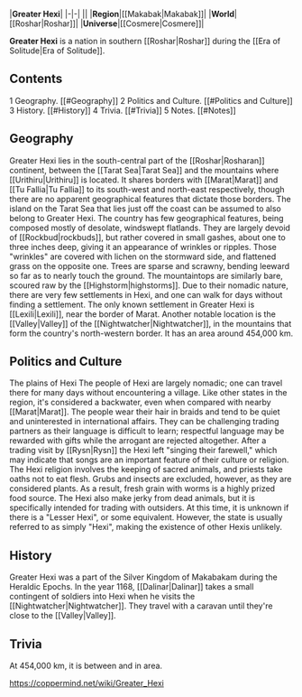 |**Greater Hexi**|
|-|-|
||
|**Region**|[[Makabak\|Makabak]]|
|**World**|[[Roshar\|Roshar]]|
|**Universe**|[[Cosmere\|Cosmere]]|

**Greater Hexi** is a nation in southern [[Roshar\|Roshar]] during the [[Era of Solitude\|Era of Solitude]].

## Contents

1 Geography. [[#Geography]] 
2 Politics and Culture. [[#Politics and Culture]] 
3 History. [[#History]] 
4 Trivia. [[#Trivia]] 
5 Notes. [[#Notes]] 


## Geography
Greater Hexi lies in the south-central part of the [[Roshar\|Rosharan]] continent, between the [[Tarat Sea\|Tarat Sea]] and the mountains where [[Urithiru\|Urithiru]] is located. It shares borders with [[Marat\|Marat]] and [[Tu Fallia\|Tu Fallia]] to its south-west and north-east respectively, though there are no apparent geographical features that dictate those borders. The island on the Tarat Sea that lies just off the coast can be assumed to also belong to Greater Hexi.
The country has few geographical features, being composed mostly of desolate, windswept flatlands. They are largely devoid of [[Rockbud\|rockbuds]], but rather covered in small gashes, about one to three inches deep, giving it an appearance of wrinkles or ripples. Those "wrinkles" are covered with lichen on the stormward side, and flattened grass on the opposite one. Trees are sparse and scrawny, bending leeward so far as to nearly touch the ground. The mountaintops are similarly bare, scoured raw by the [[Highstorm\|highstorms]].
Due to their nomadic nature, there are very few settlements in Hexi, and one can walk for days without finding a settlement. The only known settlement in Greater Hexi is [[Lexili\|Lexili]], near the border of Marat. Another notable location is the [[Valley\|Valley]] of the [[Nightwatcher\|Nightwatcher]], in the mountains that form the country's north-western border.
It has an area around 454,000 km.

## Politics and Culture
  The plains of Hexi
The people of Hexi are largely nomadic; one can travel there for many days without encountering a village. Like other states in the region, it's considered a backwater, even when compared with nearby [[Marat\|Marat]]. The people wear their hair in braids and tend to be quiet and uninterested in international affairs. They can be challenging trading partners as their language is difficult to learn; respectful language may be rewarded with gifts while the arrogant are rejected altogether. After a trading visit by [[Rysn\|Rysn]] the Hexi left "singing their farewell," which may indicate that songs are an important feature of their culture or religion.
The Hexi religion involves the keeping of sacred animals, and priests take oaths not to eat flesh. Grubs and insects are excluded, however, as they are considered plants. As a result, fresh grain with worms is a highly prized food source. The Hexi also make jerky from dead animals, but it is specifically intended for trading with outsiders.
At this time, it is unknown if there is a "Lesser Hexi", or some equivalent. However, the state is usually referred to as simply "Hexi", making the existence of other Hexis unlikely.

## History
Greater Hexi was a part of the Silver Kingdom of Makabakam during the Heraldic Epochs.
In the year 1168, [[Dalinar\|Dalinar]] takes a small contingent of soldiers into Hexi when he visits the [[Nightwatcher\|Nightwatcher]]. They travel with a caravan until they're close to the [[Valley\|Valley]].

## Trivia
At 454,000 km, it is between  and  in area.


https://coppermind.net/wiki/Greater_Hexi